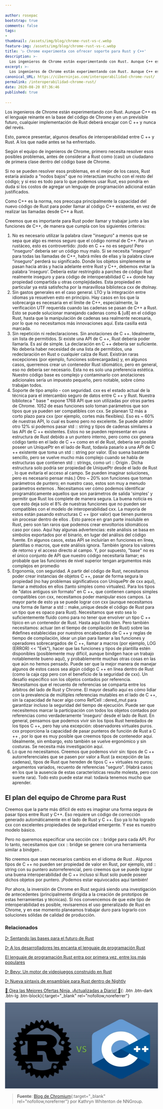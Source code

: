 ```yaml
---

author: rosepac
bootstrap: true
comments: false
tags:
- 
thumbnail: /assets/img/blog/chrome-rust-vs-c.webp
feature-img: /assets/img/blog/chrome-rust-vs-c.webp
title: '▷ Chrome experimenta con ofrecer soporte para Rust y C++'
description: >-
  Los ingenieros de Chrome están experimentando con Rust. Aunque C++ es el lenguaje reinante en la base del código de Chrome y en un previsible futuro, cualquier implementación de Rust deberá encajar con C ++ y nunca del revés.
excerpt: >-
  Los ingenieros de Chrome están experimentando con Rust. Aunque C++ es el lenguaje reinante en la base del código de Chrome y en un previsible futuro, cualquier implementación de Rust deberá encajar con C ++ y nunca del revés.
canonical_URL: https://ciberninjas.com/interoperabilidad-chrome-rust/
permalink: /interoperabilidad-chrome-rust/
date: 2020-08-20 07:36:46
published: true

---
```


Los ingenieros de Chrome están experimentando con Rust. Aunque C++ es el lenguaje reinante en la base del código de Chrome y en un previsible futuro, cualquier implementación de Rust deberá encajar con C ++ y nunca del revés.

Esto, parece presentar, algunos desafíos de interoperabilidad entre C ++ y Rust. A los que nadie antes se ha enfrentado.

Según el equipo de ingenieros de Chrome, primero necesita resolver esos posibles problemas, antes de considerar a Rust como (casi) un ciudadano de primera clase dentro del código base de Chrome.

Si no se pueden resolver esos problemas, en el mejor de los casos, Rust estaría aislado a "nodos bajos" que no interactúan mucho con el resto del código; y si eso es todo para lo que podemos usar Rust, eso pondría en duda si los costos de agregar un lenguaje de programación adicional están justificados.

Como C++ es la norma, nos preocupa principalmente la capacidad del nuevo código de Rust para poder llamar al código C++ existente, en vez de realizar las llamadas desde C++ a Rust.

Creemos que es importante para Rust poder llamar y trabajar junto a las funciones de C++, de manera que cumpla con los siguientes criterios:

1. No es necesario utilizar la palabra clave "inseguro" a menos que se sepa que algo es menos seguro que el código normal de C++. Para un rustáceo, esto es controvertido: ¡todo en C ++ no es seguro! Pero "inseguro" debería ser un código muy malo. Si se necesita "inseguro" para todas las llamadas de C++, habrá miles de ellas y la palabra clave "inseguro" perderá su significado. Donde los objetos simplemente se pasan hacia atrás y hacia adelante entre Rust y C++, debemos evitar la palabra 'inseguro'. Debería estar restringido a parches de código Rust realmente inseguro y para código de interoperabilidad C ++ donde hay propiedad compartida u otras complejidades. Esta propiedad en particular ya está satisfecha por la maravillosa biblioteca cxx de dtolnay.
2. Sin gastos generales en el caso general. LTO y la integración entre idiomas ya resuelven esto en principio. Hay casos en los que la sobrecarga es necesaria en el límite de C++, especialmente, la verificación UTF requerida cuando las cadenas se pasan de C++ a Rust. Esto se puede solucionar manejando cadenas como & [u8] en el código Rust, hasta que la manipulación de cadenas sea realmente necesaria, por lo que no necesitamos más innovaciones aquí. Esta casilla está marcada.
3. Sin repetición ni redeclaraciones. Sin anotaciones de C ++. Idealmente, sin lista de permitidos. Si existe una API de C ++, Rust debería poder llamarla. Es así de simple. La declaración en C ++ debería ser suficiente. No debería haber necesidad de una lista de permitidos, una redeclaración en Rust o cualquier calza de Rust. Existirán raras excepciones (por ejemplo, funciones sobrecargadas) y, en algunos casos, querremos crear un contenedor Rust idiomático, pero en general, eso no debería ser necesario. Esta no es solo una preferencia estética. Nuestro código base es complejo y contaminarlo con anotaciones adicionales sería un impuesto pequeño, pero notable, sobre cómo trabajan todos.
4. Soporte de tipo amplio - con seguridad. cxx es el estado actual de la técnica para el intercambio seguro de datos entre C ++ y Rust. Nuestra biblioteca " base " expone 1768 API que son utilizadas por otras partes de Chrome. 1052 de esas funciones solo toman parámetros que son tipos que ya pueden ser compatibles con cxx. Se planean 12 más a corto plazo para cxx (por ejemplo, cortes más flexibles). Eso es ~ 60% de nuestras API, lo cual es bueno pero no excelente. Se puede admitir otro 12% si podemos pasar std :: string y tipos de cadenas similares a las API de C ++ existentes. Estos no se pueden representar en una estructura de Rust debido a un puntero interno, pero como cxx genera código tanto en el lado de C ++ como en el de Rust, debería ser posible poseer un UniquePtr <CxxString> en el lado de Rust, todavía pasarlo a una API de C ++ existente que toma un std :: string por valor. (Eso suena bastante sencillo, pero se vuelve mucho más complejo cuando se habla de estructuras que contienen std :: strings, como url :: Origin . Dicha estructura solo podría ser propiedad de UniquePtr <tipo opaco> desde el lado de Rust , lo que evitaría el acceso al campo. Se pueden imaginar soluciones, pero es necesario pensar más.) Otro ~ 20% son funciones que toman parámetros de puntero; en nuestro caso, estos son muy a menudo parámetros externos . Necesitamos ver cómo podemos identificar programáticamente aquellos que son parámetros de salida 'simples' y permitir que Rust los complete de manera segura.
La buena noticia es que esto deja solo el 8% de nuestras funciones que no pueden ser compatibles con el modelo de interoperabilidad cxx. La mayoría de estos están pasando estructuras C ++ (por valor) que tienen punteros sin procesar dentro de ellos . Esto parece en gran parte insoluble en Rust, pero son tan raros que podemos crear envoltorios idiomáticos caso por caso. Aquí hay algunas advertencias: este análisis se basa en símbolos exportados por el binario, en lugar del análisis del código fuente. En algunos casos, estas API se incluirían en funciones en línea, plantillas o macros, que este análisis ignora. También ignora los valores de retorno y el acceso directo al campo. Y, por supuesto, "base" no es el único conjunto de API que nuestro código necesitaría llamar; es probable que las funciones de nivel superior tengan argumentos más complejos en promedio
5. Ergonomía, con seguridad. A partir del código de Rust, necesitamos poder crear instancias de objetos C ++, pasar de forma segura la propiedad (no hay problemas significativos con UniquePtr de cxx aquí), llamar a métodos en ellos (tanto simples como virtuales). Para los tipos de "datos antiguos sin formato" en C ++, que contienen campos simples compatibles con cxx, necesitamos poder manipular esos campos. La mayor parte de esto ya se puede lograr con cxx (aunque necesitamos una forma de llamar a std :: make_unique desde el código de Rust para un tipo que es opaco para Rust). Necesitamos que esto sea lo suficientemente fluido como para no tener que envolver un tipo C ++ típico en un contenedor de Rust.
Hasta aquí todo bien. Pero también necesitamos: actuar (en el tiempo de compilación de Rust) sobre las #defines establecidas por nuestros encabezados de C ++ y reglas de tiempo de compilación, idear un plan para llamar a las funciones y operadores sobrecargados de C ++, llamar a macros (por ejemplo, LOG (ERROR) << "Eek"), hacer que las funciones y tipos de plantilla estén disponibles (posiblemente muy difícil, aunque bindgen hace un trabajo notablemente bueno aquí), y probablemente muchas otras cosas en las que aún no hemos pensado. Puede ser que la mejor manera de manejar algunos de estos casos sea algún código C ++ en línea dentro de Rust (como la caja cpp pero con el beneficio de la seguridad de cxx). Un desafío específico son los objetos contados por referencia.
Necesitamos que el recuento de referencias se comparta entre los árbitros del lado de Rust y Chrome. El mayor desafío aquí es cómo lidiar con la prevalencia de múltiples referencias mutables en el lado de C ++, sin la capacidad de hacer algo como RefCell ::dered_mut para garantizar incluso la seguridad del tiempo de ejecución. Puede ser que necesitemos marcar la participación con todos los objetos contados por referencias como verdaderamente 'inseguro' desde el lado de Rust. En general, pensamos que podemos vivir sin los tipos Rust heredados de los tipos C ++, pero hay una excepción: observadores virtuales puros. cxx proporciona la capacidad de pasar punteros de función de Rust a C ++ , por lo que es muy posible que creemos tipos de contenedor aquí. Idealmente, sin embargo, esto también se vuelve ergonómico y sin costuras. Se necesita más investigación aquí.
6. Lo que no necesitamos. Creemos que podemos vivir sin: tipos de C ++ autorreferenciales que se pasen por valor a Rust (a excepción de las cadenas), tipos de Rust que hereden de tipos C ++ virtuales no puros; argumentos variados, recuento de referencias "seguro". (Habrá casos en los que la ausencia de estas características resulte molesta, pero con suerte rara). Todo esto puede estar mal: todavía tenemos mucho que aprender.

## **El plan del equipo de Chrome para Rust**

Creemos que la parte más difícil de esto es imaginar una forma segura de pasar tipos entre Rust y C++. Eso requiere un código de corrección generado automáticamente en el lado de Rust y C ++. Eso ya lo ha logrado cxx con excelentes propiedades de seguridad emergente. Y ese es nuestro modelo básico.

Pero no queremos especificar una sección cxx :: bridge para cada API. Por lo tanto, necesitamos que cxx :: bridge se genere con una herramienta similar a bindgen .

No creemos que sean necesarios cambios en el idioma de Rust . Algunos tipos de C ++ no pueden ser propiedad de valor en Rust, por ejemplo, std :: string con su puntero autorreferencial, pero creemos que se puede lograr una buena interoperabilidad de C ++ incluso si Rust solo puede poseer dichos objetos por puntero. ¡Podemos estar equivocados aquí también!

Por ahora, la inversión de Chrome en Rust seguirá siendo una investigación de antecedentes (principalmente dirigida a la creación de prototipos de estas herramientas y técnicas). Si nos convencemos de que este tipo de interoperabilidad es posible, revisaremos el uso generalizado de Rust en Chrome, y en ese momento planeamos trabajar duro para lograrlo con soluciones sólidas de calidad de producción.
<!-- https://alexene.dev/2020/08/17/webassembly-without-the-browser-part-1.html , https://news.ycombinator.com/item?id=24180303 -->

### **Relacionados** <!-- omit in toc -->

[▷ Sentando las bases para el futuro de Rust](https://ciberninjas.com/rust-bases-de-futuro/)

[▷ A los desarrolladores les encanta el lenguaje de programación Rust](https://ciberninjas.com/desarrolladores-lenguaje-rust/)

[El lenguaje de programación Rust entra por primera vez, entre los más populares](https://ciberninjas.com/lenguajes-programaci%C3%B3n-ranking-rust/)

[▷ Bevy: Un motor de videojuegos construido en Rust](https://ciberninjas.com/bevy-motor-videojuegos-rust/)

[▷ Nueva sintaxis de ensamblaje para Rust dentro de Nightly](https://ciberninjas.com/sintaxis-rust-nightly/)

[🎁 Ojea las Mejores Ofertas Ninja, ¡Actualizadas a Diario! 🛒](https://www.amazon.es/shop/cibercursos){: .btn .btn-dark .btn-lg .btn-block}{:target="_blank" rel="nofollow,noreferrer"}

![](/assets/img/blog/chrome-rust-vs-c.webp)

> **Fuente**: [Blog de Chromium](https://www.chromium.org/Home/chromium-security/memory-safety/rust-and-c-interoperability){:target="_blank" rel="nofollow,noreferrer"} por Kathryn Whitenton de NNGroup.
